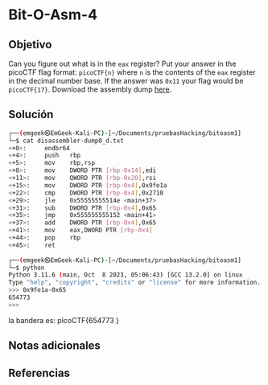 # Bit-O-Asm-4

## Objetivo
Can you figure out what is in the `eax` register? Put your answer in the picoCTF flag format: `picoCTF{n}` where `n` is the contents of the `eax` register in the decimal number base. If the answer was `0x11` your flag would be `picoCTF{17}`. Download the assembly dump [here](https://artifacts.picoctf.net/c/511/disassembler-dump0_d.txt).
## Solución
```bash
┌──(emgeek㉿EmGeek-Kali-PC)-[~/Documents/pruebasHacking/bitoasm1]  
└─$ cat disassembler-dump0_d.txt    
<+0>:     endbr64    
<+4>:     push   rbp  
<+5>:     mov    rbp,rsp  
<+8>:     mov    DWORD PTR [rbp-0x14],edi  
<+11>:    mov    QWORD PTR [rbp-0x20],rsi  
<+15>:    mov    DWORD PTR [rbp-0x4],0x9fe1a  
<+22>:    cmp    DWORD PTR [rbp-0x4],0x2710  
<+29>:    jle    0x55555555514e <main+37>  
<+31>:    sub    DWORD PTR [rbp-0x4],0x65  
<+35>:    jmp    0x555555555152 <main+41>  
<+37>:    add    DWORD PTR [rbp-0x4],0x65  
<+41>:    mov    eax,DWORD PTR [rbp-0x4]  
<+44>:    pop    rbp  
<+45>:    ret  
                                                                                           
┌──(emgeek㉿EmGeek-Kali-PC)-[~/Documents/pruebasHacking/bitoasm1]  
└─$ python  
Python 3.11.6 (main, Oct  8 2023, 05:06:43) [GCC 13.2.0] on linux  
Type "help", "copyright", "credits" or "license" for more information.  
>>> 0x9fe1a-0x65  
654773  
>>>
```

 la bandera es: picoCTF{654773 }


## Notas adicionales


## Referencias